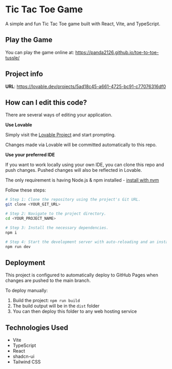 
# Tic Tac Toe Game

A simple and fun Tic Tac Toe game built with React, Vite, and TypeScript.

## Play the Game

You can play the game online at: https://panda2126.github.io/toe-to-toe-tussle/

## Project info

**URL**: https://lovable.dev/projects/5ad18c45-a661-4725-bc91-c77076316df0

## How can I edit this code?

There are several ways of editing your application.

**Use Lovable**

Simply visit the [Lovable Project](https://lovable.dev/projects/5ad18c45-a661-4725-bc91-c77076316df0) and start prompting.

Changes made via Lovable will be committed automatically to this repo.

**Use your preferred IDE**

If you want to work locally using your own IDE, you can clone this repo and push changes. Pushed changes will also be reflected in Lovable.

The only requirement is having Node.js & npm installed - [install with nvm](https://github.com/nvm-sh/nvm#installing-and-updating)

Follow these steps:

```sh
# Step 1: Clone the repository using the project's Git URL.
git clone <YOUR_GIT_URL>

# Step 2: Navigate to the project directory.
cd <YOUR_PROJECT_NAME>

# Step 3: Install the necessary dependencies.
npm i

# Step 4: Start the development server with auto-reloading and an instant preview.
npm run dev
```

## Deployment

This project is configured to automatically deploy to GitHub Pages when changes are pushed to the main branch.

To deploy manually:

1. Build the project: `npm run build`
2. The build output will be in the `dist` folder
3. You can then deploy this folder to any web hosting service

## Technologies Used

- Vite
- TypeScript
- React
- shadcn-ui
- Tailwind CSS
